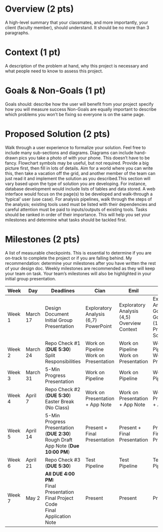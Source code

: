 # **Overview (2 pts)**

A high-level summary that your classmates, and more importantly, your client (faculty member), should understand. It should be no more than 3 paragraphs.


# **Context (1 pt)**

A description of the problem at hand, why this project is necessary and what people need to know to assess this project.


# **Goals & Non-Goals (1 pt)**

Goals should:
describe how the user will benefit from your project 
specify how you will measure success
Non-Goals are equally important to describe which problems you won’t be fixing so everyone is on the same page.


# **Proposed Solution (2 pts)**

Walk through a user experience to formalize your solution. Feel free to include many sub-sections and diagrams. Diagrams can include hand-drawn pics you take a photo of with your phone. This doesn’t have to be fancy. Flowchart symbols may be useful, but not required. Provide a big picture first, then fill in lots of details. Aim for a world where you can write this, then take a vacation off the grid, and another member of the team can just read it and implement the solution as you described.This section will vary based upon the type of solution you are developing. For instance, database development would include lists of tables and data stored. A web interface would focus on the page(s) to be developed and walk-through a ‘typical’ user (use case). For analysis pipelines, walk through the steps of the analysis; existing tools used must be listed with their dependencies and careful attention must be paid to inputs/outputs of existing tools. Tasks should be ranked in order of their importance. This will help you set your milestones and determine what tasks should be tackled first.

# **Milestones (2 pts)**
A list of measurable checkpoints. This is essential to determine if you are on-track to complete the project or if you are falling behind. My recommendation: determine your milestones after you have written the rest of your design doc. Weekly milestones are recommended as they will keep your team on task. Your team’s milestones will also be highlighted in your initial group presentation.

| **Week** | **Day**  | **Deadlines**                                                                                 | **Cian**                                 | **Emil**                                          | **Richa**                                                            |
|----------|----------|-----------------------------------------------------------------------------------------------|------------------------------------------|---------------------------------------------------|----------------------------------------------------------------------|
| Week 1   | March 17 | Design Document<br> Initial Group Presentation                                                | Exploratory Analysis (6,7)<br>PowerPoint | Exploratory Analysis (4,5)<br>Overview<br>Context | Exploratory Analysis<br>Goals/Non-Goals (1,2,3)<br>Proposed Solution |
| Week 2   | March 24 | Repo Check #1 (**DUE 5:30**)<br>Split Responsibilities                                        | Work on Pipeline<br>Work on Presentation | Work on Pipeline<br>Work on Presentation          | Work on Pipeline<br>Work on Presentation                             |
| Week 3   | March 31 | 5-Min Progress Presentation                                                                   | Work on Pipeline                         | Work on Pipeline                                  | Work Pipeline                                                        |
| Week 4   | April 7  | Repo Check #2 (**DUE 5:30**)<br>Easter Break (No Class)                                       | Work on Presentation + App Note          | Work on Presentation + App Note                   | Work on Presentation + App Note                                      |
| Week 5   | April 14 | 5-Min Progress Presentation (**DUE 2:30**)<br>  Rough Draft App Note (**Due 10:00 PM**)       | Present + Final Presentation             | Present + Final Presentation                      | Present + Final Presentation                                         |
| Week 6   | April 21 | Repo Check #3 (**DUE 5:30**)                                                                  | Test Pipeline                            | Test Pipeline                                     | Test Pipeline                                                        |
| Week 7   | May 2    | **All DUE 4:00 PM:**<br> Final Presentation<br> Final Project Code<br> Final Application Note | Present                                  | Present                                           | Present                                                              |